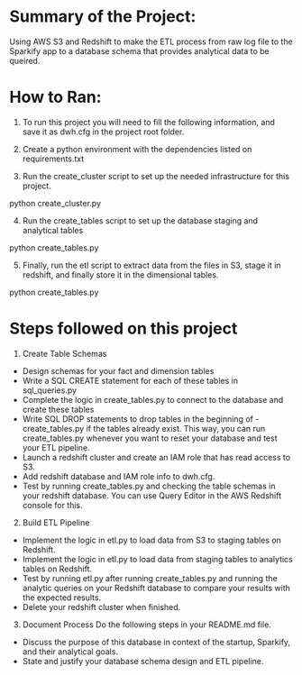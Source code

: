# Summary of the Project:
Using AWS S3 and Redshift to make the ETL process from raw log file to the Sparkify app to a database schema that provides analytical data to be queired.

# How to Ran:
1. To run this project you will need to fill the following information, and save it as dwh.cfg in the project root folder.
2. Create a python environment with the dependencies listed on requirements.txt

3. Run the create_cluster script to set up the needed infrastructure for this project.

 python create_cluster.py

4. Run the create_tables script to set up the database staging and analytical tables

 python create_tables.py

5. Finally, run the etl script to extract data from the files in S3, stage it in redshift, and finally store it in the dimensional tables.

 python create_tables.py


# Steps followed on this project
1. Create Table Schemas
- Design schemas for your fact and dimension tables
- Write a SQL CREATE statement for each of these tables in sql_queries.py
- Complete the logic in create_tables.py to connect to the database and create these tables
- Write SQL DROP statements to drop tables in the beginning of - create_tables.py if the tables already exist. This way,  you can run create_tables.py whenever you want to reset your database and test your ETL pipeline.
- Launch a redshift cluster and create an IAM role that has read access to S3.
- Add redshift database and IAM role info to dwh.cfg.
- Test by running create_tables.py and checking the table schemas in your redshift database. You can use Query Editor in the AWS Redshift console for this.
2. Build ETL Pipeline
- Implement the logic in etl.py to load data from S3 to staging tables on Redshift.
- Implement the logic in etl.py to load data from staging tables to analytics tables on Redshift.
- Test by running etl.py after running create_tables.py and running the analytic queries on your Redshift database to compare your results with the expected results.
- Delete your redshift cluster when finished.
3. Document Process Do the following steps in your README.md file.
- Discuss the purpose of this database in context of the startup, Sparkify, and their analytical goals.
- State and justify your database schema design and ETL pipeline.
